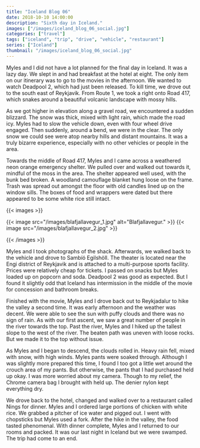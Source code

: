 ```yaml
---
title: "Iceland Blog 06"
date: 2018-10-10 14:00:00
description: "Sixth day in Iceland."
images: ["/images/iceland_blog_06_social.jpg"]
categories: ["travel"]
tags: ["iceland", "trip", "drive", "vehicle", "restaurant"]
series: ["Iceland"]
thumbnail: "/images/iceland_blog_06_social.jpg"
---
```


Myles and I did not have a lot planned for the final day in Iceland. It was a lazy day. We slept in and had breakfast at the hotel at eight. The only item on our itinerary was to go to the movies in the afternoon. We wanted to watch Deadpool 2, which had just been released. To kill time, we drove out to the south east of Reykjavik. From Route 1, we took a right onto Road 417, which snakes around a beautiful volcanic landscape with mossy hills.

As we got higher in elevation along a gravel road, we encountered a sudden blizzard. The snow was thick, mixed with light rain, which made the road icy. Myles had to slow the vehicle down, even with four wheel drive engaged. Then suddenly, around a bend, we were in the clear. The only snow we could see were atop nearby hills and distant mountains. It was a truly bizarre experience, especially with no other vehicles or people in the area.

Towards the middle of Road 417, Myles and I came across a weathered neon orange emergency shelter. We pulled over and walked out towards it, mindful of the moss in the area. The shelter appeared well used, with the bunk bed broken. A woodland camouflage blanket hung loose on the frame. Trash was spread out amongst the floor with old candles lined up on the window sills. The boxes of food and wrappers were dated but there appeared to be some white rice still intact.

{{< images >}}

{{< image src="/images/blafjallavegur_1.jpg" alt="Blafjallavegur." >}}
{{< image src="/images/blafjallavegur_2.jpg" >}}

{{< /images >}}

Myles and I took photographs of the shack. Afterwards, we walked back to the vehicle and drove to Sambíó Egilshöll. The theater is located near the Engi district of Reykjavik and is attached to a multi-purpose sports facility. Prices were relatively cheap for tickets. I passed on snacks but Myles loaded up on popcorn and soda. Deadpool 2 was good as expected. But I found it slightly odd that Iceland has intermission in the middle of the movie for concession and bathroom breaks.

Finished with the movie, Myles and I drove back out to Reykjadalur to hike the valley a second time. It was early afternoon and the weather was decent. We were able to see the sun with puffy clouds and there was no sign of rain. As with our first ascent, we saw a great number of people in the river towards the top. Past the river, Myles and I hiked up the tallest slope to the west of the river. The beaten path was uneven with loose rocks. But we made it to the top without issue.

As Myles and I began to descend, the clouds rolled in. Heavy rain fell, mixed with snow, with high winds. Myles pants were soaked through. Although I was slightly more prepared this time, I found I too got a little wet around the crouch area of my pants. But otherwise, the pants that I had purchased held up okay. I was more worried about my camera. Though to my relief, the Chrome camera bag I brought with held up. The denier nylon kept everything dry.

We drove back to the hotel, changed and walked over to a restaurant called Nings for dinner. Myles and I ordered large portions of chicken with white rice. We grabbed a pitcher of ice water and pigged out. I went with chopsticks but Myles used a fork. After the hike in the valley, the food tasted phenomenal. With dinner complete, Myles and I returned to our rooms and packed. It was our last night in Iceland but we were swamped. The trip had come to an end.
